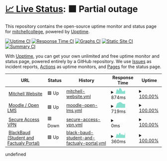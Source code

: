 # [📈 Live Status](https://marybeth4.github.io/MitchellUptime): <!--live status--> **🟧 Partial outage**

This repository contains the open-source uptime monitor and status page for [mitchellcollege](https://marybeth4.github.io/MitchellUptime), powered by [Upptime](https://github.com/upptime/upptime).

[![Uptime CI](https://github.com/marybeth4/MitchellUptime/workflows/Uptime%20CI/badge.svg)](https://github.com/marybeth4/MitchellUptime/actions?query=workflow%3A%22Uptime+CI%22)
[![Response Time CI](https://github.com/marybeth4/MitchellUptime/workflows/Response%20Time%20CI/badge.svg)](https://github.com/marybeth4/MitchellUptime/actions?query=workflow%3A%22Response+Time+CI%22)
[![Graphs CI](https://github.com/marybeth4/MitchellUptime/workflows/Graphs%20CI/badge.svg)](https://github.com/marybeth4/MitchellUptime/actions?query=workflow%3A%22Graphs+CI%22)
[![Static Site CI](https://github.com/marybeth4/MitchellUptime/workflows/Static%20Site%20CI/badge.svg)](https://github.com/marybeth4/MitchellUptime/actions?query=workflow%3A%22Static+Site+CI%22)
[![Summary CI](https://github.com/marybeth4/MitchellUptime/workflows/Summary%20CI/badge.svg)](https://github.com/marybeth4/MitchellUptime/actions?query=workflow%3A%22Summary+CI%22)

With [Upptime](https://upptime.js.org), you can get your own unlimited and free uptime monitor and status page, powered entirely by a GitHub repository. We use [Issues](https://github.com/marybeth4/MitchellUptime/issues) as incident reports, [Actions](https://github.com/marybeth4/MitchellUptime/actions) as uptime monitors, and [Pages](https://marybeth4.github.io/MitchellUptime) for the status page.

<!--start: status pages-->
<!-- This summary is generated by Upptime (https://github.com/upptime/upptime) -->
<!-- Do not edit this manually, your changes will be overwritten -->
<!-- prettier-ignore -->
| URL | Status | History | Response Time | Uptime |
| --- | ------ | ------- | ------------- | ------ |
| <img alt="" src="https://icons.duckduckgo.com/ip3/www.mitchell.edu.ico" height="13"> [Mitchell Website](https://www.mitchell.edu) | 🟩 Up | [mitchell-website.yml](https://github.com/marybeth4/MitchellUptime/commits/HEAD/history/mitchell-website.yml) | <details><summary><img alt="Response time graph" src="./graphs/mitchell-website/response-time-week.png" height="20"> 874ms</summary><br><a href="https://marybeth4.github.io/MitchellUptime/history/mitchell-website"><img alt="Response time 1098" src="https://img.shields.io/endpoint?url=https%3A%2F%2Fraw.githubusercontent.com%2Fmarybeth4%2FMitchellUptime%2FHEAD%2Fapi%2Fmitchell-website%2Fresponse-time.json"></a><br><a href="https://marybeth4.github.io/MitchellUptime/history/mitchell-website"><img alt="24-hour response time 1160" src="https://img.shields.io/endpoint?url=https%3A%2F%2Fraw.githubusercontent.com%2Fmarybeth4%2FMitchellUptime%2FHEAD%2Fapi%2Fmitchell-website%2Fresponse-time-day.json"></a><br><a href="https://marybeth4.github.io/MitchellUptime/history/mitchell-website"><img alt="7-day response time 874" src="https://img.shields.io/endpoint?url=https%3A%2F%2Fraw.githubusercontent.com%2Fmarybeth4%2FMitchellUptime%2FHEAD%2Fapi%2Fmitchell-website%2Fresponse-time-week.json"></a><br><a href="https://marybeth4.github.io/MitchellUptime/history/mitchell-website"><img alt="30-day response time 940" src="https://img.shields.io/endpoint?url=https%3A%2F%2Fraw.githubusercontent.com%2Fmarybeth4%2FMitchellUptime%2FHEAD%2Fapi%2Fmitchell-website%2Fresponse-time-month.json"></a><br><a href="https://marybeth4.github.io/MitchellUptime/history/mitchell-website"><img alt="1-year response time 1098" src="https://img.shields.io/endpoint?url=https%3A%2F%2Fraw.githubusercontent.com%2Fmarybeth4%2FMitchellUptime%2FHEAD%2Fapi%2Fmitchell-website%2Fresponse-time-year.json"></a></details> | <details><summary><a href="https://marybeth4.github.io/MitchellUptime/history/mitchell-website">100.00%</a></summary><a href="https://marybeth4.github.io/MitchellUptime/history/mitchell-website"><img alt="All-time uptime 100.00%" src="https://img.shields.io/endpoint?url=https%3A%2F%2Fraw.githubusercontent.com%2Fmarybeth4%2FMitchellUptime%2FHEAD%2Fapi%2Fmitchell-website%2Fuptime.json"></a><br><a href="https://marybeth4.github.io/MitchellUptime/history/mitchell-website"><img alt="24-hour uptime 100.00%" src="https://img.shields.io/endpoint?url=https%3A%2F%2Fraw.githubusercontent.com%2Fmarybeth4%2FMitchellUptime%2FHEAD%2Fapi%2Fmitchell-website%2Fuptime-day.json"></a><br><a href="https://marybeth4.github.io/MitchellUptime/history/mitchell-website"><img alt="7-day uptime 100.00%" src="https://img.shields.io/endpoint?url=https%3A%2F%2Fraw.githubusercontent.com%2Fmarybeth4%2FMitchellUptime%2FHEAD%2Fapi%2Fmitchell-website%2Fuptime-week.json"></a><br><a href="https://marybeth4.github.io/MitchellUptime/history/mitchell-website"><img alt="30-day uptime 100.00%" src="https://img.shields.io/endpoint?url=https%3A%2F%2Fraw.githubusercontent.com%2Fmarybeth4%2FMitchellUptime%2FHEAD%2Fapi%2Fmitchell-website%2Fuptime-month.json"></a><br><a href="https://marybeth4.github.io/MitchellUptime/history/mitchell-website"><img alt="1-year uptime 100.00%" src="https://img.shields.io/endpoint?url=https%3A%2F%2Fraw.githubusercontent.com%2Fmarybeth4%2FMitchellUptime%2FHEAD%2Fapi%2Fmitchell-website%2Fuptime-year.json"></a></details>
| <img alt="" src="https://icons.duckduckgo.com/ip3/mitchelledu.mrooms.net.ico" height="13"> [Moodle / Open LMS](https://mitchelledu.mrooms.net) | 🟩 Up | [moodle-open-lms.yml](https://github.com/marybeth4/MitchellUptime/commits/HEAD/history/moodle-open-lms.yml) | <details><summary><img alt="Response time graph" src="./graphs/moodle-open-lms/response-time-week.png" height="20"> 719ms</summary><br><a href="https://marybeth4.github.io/MitchellUptime/history/moodle-open-lms"><img alt="Response time 767" src="https://img.shields.io/endpoint?url=https%3A%2F%2Fraw.githubusercontent.com%2Fmarybeth4%2FMitchellUptime%2FHEAD%2Fapi%2Fmoodle-open-lms%2Fresponse-time.json"></a><br><a href="https://marybeth4.github.io/MitchellUptime/history/moodle-open-lms"><img alt="24-hour response time 1042" src="https://img.shields.io/endpoint?url=https%3A%2F%2Fraw.githubusercontent.com%2Fmarybeth4%2FMitchellUptime%2FHEAD%2Fapi%2Fmoodle-open-lms%2Fresponse-time-day.json"></a><br><a href="https://marybeth4.github.io/MitchellUptime/history/moodle-open-lms"><img alt="7-day response time 719" src="https://img.shields.io/endpoint?url=https%3A%2F%2Fraw.githubusercontent.com%2Fmarybeth4%2FMitchellUptime%2FHEAD%2Fapi%2Fmoodle-open-lms%2Fresponse-time-week.json"></a><br><a href="https://marybeth4.github.io/MitchellUptime/history/moodle-open-lms"><img alt="30-day response time 737" src="https://img.shields.io/endpoint?url=https%3A%2F%2Fraw.githubusercontent.com%2Fmarybeth4%2FMitchellUptime%2FHEAD%2Fapi%2Fmoodle-open-lms%2Fresponse-time-month.json"></a><br><a href="https://marybeth4.github.io/MitchellUptime/history/moodle-open-lms"><img alt="1-year response time 767" src="https://img.shields.io/endpoint?url=https%3A%2F%2Fraw.githubusercontent.com%2Fmarybeth4%2FMitchellUptime%2FHEAD%2Fapi%2Fmoodle-open-lms%2Fresponse-time-year.json"></a></details> | <details><summary><a href="https://marybeth4.github.io/MitchellUptime/history/moodle-open-lms">100.00%</a></summary><a href="https://marybeth4.github.io/MitchellUptime/history/moodle-open-lms"><img alt="All-time uptime 100.00%" src="https://img.shields.io/endpoint?url=https%3A%2F%2Fraw.githubusercontent.com%2Fmarybeth4%2FMitchellUptime%2FHEAD%2Fapi%2Fmoodle-open-lms%2Fuptime.json"></a><br><a href="https://marybeth4.github.io/MitchellUptime/history/moodle-open-lms"><img alt="24-hour uptime 100.00%" src="https://img.shields.io/endpoint?url=https%3A%2F%2Fraw.githubusercontent.com%2Fmarybeth4%2FMitchellUptime%2FHEAD%2Fapi%2Fmoodle-open-lms%2Fuptime-day.json"></a><br><a href="https://marybeth4.github.io/MitchellUptime/history/moodle-open-lms"><img alt="7-day uptime 100.00%" src="https://img.shields.io/endpoint?url=https%3A%2F%2Fraw.githubusercontent.com%2Fmarybeth4%2FMitchellUptime%2FHEAD%2Fapi%2Fmoodle-open-lms%2Fuptime-week.json"></a><br><a href="https://marybeth4.github.io/MitchellUptime/history/moodle-open-lms"><img alt="30-day uptime 100.00%" src="https://img.shields.io/endpoint?url=https%3A%2F%2Fraw.githubusercontent.com%2Fmarybeth4%2FMitchellUptime%2FHEAD%2Fapi%2Fmoodle-open-lms%2Fuptime-month.json"></a><br><a href="https://marybeth4.github.io/MitchellUptime/history/moodle-open-lms"><img alt="1-year uptime 100.00%" src="https://img.shields.io/endpoint?url=https%3A%2F%2Fraw.githubusercontent.com%2Fmarybeth4%2FMitchellUptime%2FHEAD%2Fapi%2Fmoodle-open-lms%2Fuptime-year.json"></a></details>
| <img alt="" src="https://icons.duckduckgo.com/ip3/vpn.mitchell.edu.ico" height="13"> [Secure Access VPN](https://vpn.mitchell.edu) | 🟥 Down | [secure-access-vpn.yml](https://github.com/marybeth4/MitchellUptime/commits/HEAD/history/secure-access-vpn.yml) | <details><summary><img alt="Response time graph" src="./graphs/secure-access-vpn/response-time-week.png" height="20"> 0ms</summary><br><a href="https://marybeth4.github.io/MitchellUptime/history/secure-access-vpn"><img alt="Response time 0" src="https://img.shields.io/endpoint?url=https%3A%2F%2Fraw.githubusercontent.com%2Fmarybeth4%2FMitchellUptime%2FHEAD%2Fapi%2Fsecure-access-vpn%2Fresponse-time.json"></a><br><a href="https://marybeth4.github.io/MitchellUptime/history/secure-access-vpn"><img alt="24-hour response time 0" src="https://img.shields.io/endpoint?url=https%3A%2F%2Fraw.githubusercontent.com%2Fmarybeth4%2FMitchellUptime%2FHEAD%2Fapi%2Fsecure-access-vpn%2Fresponse-time-day.json"></a><br><a href="https://marybeth4.github.io/MitchellUptime/history/secure-access-vpn"><img alt="7-day response time 0" src="https://img.shields.io/endpoint?url=https%3A%2F%2Fraw.githubusercontent.com%2Fmarybeth4%2FMitchellUptime%2FHEAD%2Fapi%2Fsecure-access-vpn%2Fresponse-time-week.json"></a><br><a href="https://marybeth4.github.io/MitchellUptime/history/secure-access-vpn"><img alt="30-day response time 0" src="https://img.shields.io/endpoint?url=https%3A%2F%2Fraw.githubusercontent.com%2Fmarybeth4%2FMitchellUptime%2FHEAD%2Fapi%2Fsecure-access-vpn%2Fresponse-time-month.json"></a><br><a href="https://marybeth4.github.io/MitchellUptime/history/secure-access-vpn"><img alt="1-year response time 0" src="https://img.shields.io/endpoint?url=https%3A%2F%2Fraw.githubusercontent.com%2Fmarybeth4%2FMitchellUptime%2FHEAD%2Fapi%2Fsecure-access-vpn%2Fresponse-time-year.json"></a></details> | <details><summary><a href="https://marybeth4.github.io/MitchellUptime/history/secure-access-vpn">100.00%</a></summary><a href="https://marybeth4.github.io/MitchellUptime/history/secure-access-vpn"><img alt="All-time uptime 100.00%" src="https://img.shields.io/endpoint?url=https%3A%2F%2Fraw.githubusercontent.com%2Fmarybeth4%2FMitchellUptime%2FHEAD%2Fapi%2Fsecure-access-vpn%2Fuptime.json"></a><br><a href="https://marybeth4.github.io/MitchellUptime/history/secure-access-vpn"><img alt="24-hour uptime 100.00%" src="https://img.shields.io/endpoint?url=https%3A%2F%2Fraw.githubusercontent.com%2Fmarybeth4%2FMitchellUptime%2FHEAD%2Fapi%2Fsecure-access-vpn%2Fuptime-day.json"></a><br><a href="https://marybeth4.github.io/MitchellUptime/history/secure-access-vpn"><img alt="7-day uptime 100.00%" src="https://img.shields.io/endpoint?url=https%3A%2F%2Fraw.githubusercontent.com%2Fmarybeth4%2FMitchellUptime%2FHEAD%2Fapi%2Fsecure-access-vpn%2Fuptime-week.json"></a><br><a href="https://marybeth4.github.io/MitchellUptime/history/secure-access-vpn"><img alt="30-day uptime 100.00%" src="https://img.shields.io/endpoint?url=https%3A%2F%2Fraw.githubusercontent.com%2Fmarybeth4%2FMitchellUptime%2FHEAD%2Fapi%2Fsecure-access-vpn%2Fuptime-month.json"></a><br><a href="https://marybeth4.github.io/MitchellUptime/history/secure-access-vpn"><img alt="1-year uptime 100.00%" src="https://img.shields.io/endpoint?url=https%3A%2F%2Fraw.githubusercontent.com%2Fmarybeth4%2FMitchellUptime%2FHEAD%2Fapi%2Fsecure-access-vpn%2Fuptime-year.json"></a></details>
| <img alt="" src="https://icons.duckduckgo.com/ip3/mitchell.mycampus-app.com.ico" height="13"> [BlackBaud (Student and Factualy Portal)](https://mitchell.mycampus-app.com) | 🟩 Up | [black-baud-student-and-factualy-portal.yml](https://github.com/marybeth4/MitchellUptime/commits/HEAD/history/black-baud-student-and-factualy-portal.yml) | <details><summary><img alt="Response time graph" src="./graphs/black-baud-student-and-factualy-portal/response-time-week.png" height="20"> 360ms</summary><br><a href="https://marybeth4.github.io/MitchellUptime/history/black-baud-student-and-factualy-portal"><img alt="Response time 336" src="https://img.shields.io/endpoint?url=https%3A%2F%2Fraw.githubusercontent.com%2Fmarybeth4%2FMitchellUptime%2FHEAD%2Fapi%2Fblack-baud-student-and-factualy-portal%2Fresponse-time.json"></a><br><a href="https://marybeth4.github.io/MitchellUptime/history/black-baud-student-and-factualy-portal"><img alt="24-hour response time 409" src="https://img.shields.io/endpoint?url=https%3A%2F%2Fraw.githubusercontent.com%2Fmarybeth4%2FMitchellUptime%2FHEAD%2Fapi%2Fblack-baud-student-and-factualy-portal%2Fresponse-time-day.json"></a><br><a href="https://marybeth4.github.io/MitchellUptime/history/black-baud-student-and-factualy-portal"><img alt="7-day response time 360" src="https://img.shields.io/endpoint?url=https%3A%2F%2Fraw.githubusercontent.com%2Fmarybeth4%2FMitchellUptime%2FHEAD%2Fapi%2Fblack-baud-student-and-factualy-portal%2Fresponse-time-week.json"></a><br><a href="https://marybeth4.github.io/MitchellUptime/history/black-baud-student-and-factualy-portal"><img alt="30-day response time 319" src="https://img.shields.io/endpoint?url=https%3A%2F%2Fraw.githubusercontent.com%2Fmarybeth4%2FMitchellUptime%2FHEAD%2Fapi%2Fblack-baud-student-and-factualy-portal%2Fresponse-time-month.json"></a><br><a href="https://marybeth4.github.io/MitchellUptime/history/black-baud-student-and-factualy-portal"><img alt="1-year response time 336" src="https://img.shields.io/endpoint?url=https%3A%2F%2Fraw.githubusercontent.com%2Fmarybeth4%2FMitchellUptime%2FHEAD%2Fapi%2Fblack-baud-student-and-factualy-portal%2Fresponse-time-year.json"></a></details> | <details><summary><a href="https://marybeth4.github.io/MitchellUptime/history/black-baud-student-and-factualy-portal">100.00%</a></summary><a href="https://marybeth4.github.io/MitchellUptime/history/black-baud-student-and-factualy-portal"><img alt="All-time uptime 99.12%" src="https://img.shields.io/endpoint?url=https%3A%2F%2Fraw.githubusercontent.com%2Fmarybeth4%2FMitchellUptime%2FHEAD%2Fapi%2Fblack-baud-student-and-factualy-portal%2Fuptime.json"></a><br><a href="https://marybeth4.github.io/MitchellUptime/history/black-baud-student-and-factualy-portal"><img alt="24-hour uptime 100.00%" src="https://img.shields.io/endpoint?url=https%3A%2F%2Fraw.githubusercontent.com%2Fmarybeth4%2FMitchellUptime%2FHEAD%2Fapi%2Fblack-baud-student-and-factualy-portal%2Fuptime-day.json"></a><br><a href="https://marybeth4.github.io/MitchellUptime/history/black-baud-student-and-factualy-portal"><img alt="7-day uptime 100.00%" src="https://img.shields.io/endpoint?url=https%3A%2F%2Fraw.githubusercontent.com%2Fmarybeth4%2FMitchellUptime%2FHEAD%2Fapi%2Fblack-baud-student-and-factualy-portal%2Fuptime-week.json"></a><br><a href="https://marybeth4.github.io/MitchellUptime/history/black-baud-student-and-factualy-portal"><img alt="30-day uptime 99.16%" src="https://img.shields.io/endpoint?url=https%3A%2F%2Fraw.githubusercontent.com%2Fmarybeth4%2FMitchellUptime%2FHEAD%2Fapi%2Fblack-baud-student-and-factualy-portal%2Fuptime-month.json"></a><br><a href="https://marybeth4.github.io/MitchellUptime/history/black-baud-student-and-factualy-portal"><img alt="1-year uptime 99.12%" src="https://img.shields.io/endpoint?url=https%3A%2F%2Fraw.githubusercontent.com%2Fmarybeth4%2FMitchellUptime%2FHEAD%2Fapi%2Fblack-baud-student-and-factualy-portal%2Fuptime-year.json"></a></details>

<!--end: status pages-->undefined

